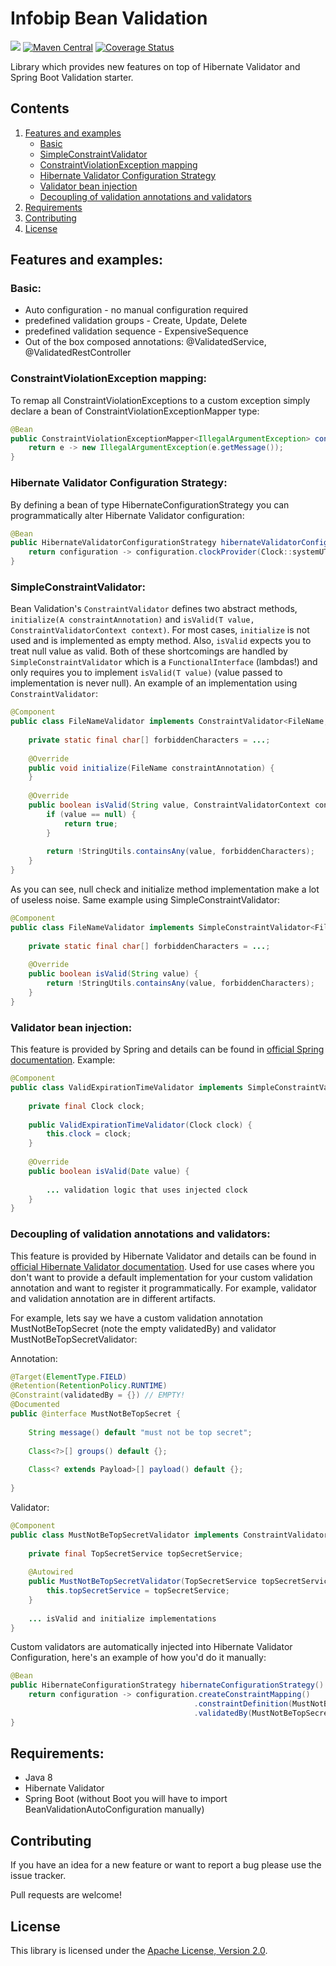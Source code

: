 # Infobip Bean Validation

![](https://github.com/infobip/infobip-bean-validation/workflows/maven/badge.svg)
[![Maven Central](https://maven-badges.herokuapp.com/maven-central/com.infobip/infobip-bean-validation-spring-boot-starter/badge.svg)](https://maven-badges.herokuapp.com/maven-central/com.infobip/infobip-bean-validation-spring-boot-starter)
[![Coverage Status](https://coveralls.io/repos/github/infobip/infobip-bean-validation/badge.svg?branch=master)](https://coveralls.io/github/infobip/infobip-bean-validation?branch=master)

Library which provides new features on top of Hibernate Validator and Spring Boot Validation starter.

## Contents

1. [Features and examples](#FeaturesAndExamples)
    * [Basic](#Basic)
    * [SimpleConstraintValidator](#SimpleConstraintValidator)
    * [ConstraintViolationException mapping](#ConstraintViolationExceptionMapping)
    * [Hibernate Validator Configuration Strategy](#HibernateValidatorConfigurationStrategy)
    * [Validator bean injection](#ValidatorBeanInjection)
    * [Decoupling of validation annotations and validators](#DecouplingOfValidationAnnotationsAndValidators)
2. [Requirements](#Requirements)
3. [Contributing](#Contributing)
4. [License](#License)

## <a name="FeaturesAndExamples"></a> Features and examples:

### <a name="Basic"></a> Basic:

 - Auto configuration - no manual configuration required
 - predefined validation groups - Create, Update, Delete
 - predefined validation sequence - ExpensiveSequence
 - Out of the box composed annotations: @ValidatedService, @ValidatedRestController
 
### <a name="ConstraintViolationExceptionMapping"></a> ConstraintViolationException mapping:

To remap all ConstraintViolationExceptions to a custom exception simply declare a bean of ConstraintViolationExceptionMapper type:

```java
@Bean
public ConstraintViolationExceptionMapper<IllegalArgumentException> constraintViolationExceptionMapper() {
    return e -> new IllegalArgumentException(e.getMessage());
}
```

### <a name="HibernateValidatorConfigurationStrategy"></a> Hibernate Validator Configuration Strategy:

By defining a bean of type HibernateConfigurationStrategy you can programmatically alter Hibernate Validator configuration:

```java
@Bean
public HibernateValidatorConfigurationStrategy hibernateValidatorConfigurationStrategy() {
    return configuration -> configuration.clockProvider(Clock::systemUTC);
}
```

### <a name="SimpleConstraintValidator"></a> SimpleConstraintValidator:
Bean Validation's `ConstraintValidator` defines two abstract methods, `initialize(A constraintAnnotation)` and 
`isValid(T value, ConstraintValidatorContext context)`.
For most cases, `initialize` is not used and is implemented as empty method. Also, `isValid` expects you to treat null 
value as valid. Both of these shortcomings are handled by `SimpleConstraintValidator` which is a `FunctionalInterface` 
(lambdas!) and only requires you to implement `isValid(T value)` (value passed to implementation is never null).
An example of an implementation using `ConstraintValidator`:

```java
@Component
public class FileNameValidator implements ConstraintValidator<FileName, String> {
 
    private static final char[] forbiddenCharacters = ...;
 
    @Override
    public void initialize(FileName constraintAnnotation) {
    }
 
    @Override
    public boolean isValid(String value, ConstraintValidatorContext context) {
        if (value == null) {
            return true;
        }
 
        return !StringUtils.containsAny(value, forbiddenCharacters);
    }
} 
```

As you can see, null check and initialize method implementation make a lot of useless noise.
Same example using SimpleConstraintValidator:

```java
@Component
public class FileNameValidator implements SimpleConstraintValidator<FileName, String> {
 
    private static final char[] forbiddenCharacters = ...;
 
    @Override
    public boolean isValid(String value) {
        return !StringUtils.containsAny(value, forbiddenCharacters);
    }
}
```

### <a name="ValidatorBeanInjection"></a> Validator bean injection:

This feature is provided by Spring and details can be found in [official Spring documentation](https://docs.spring.io/spring/docs/current/spring-framework-reference/core.html#validation-beanvalidation-spring-constraints).
Example:

```java
@Component
public class ValidExpirationTimeValidator implements SimpleConstraintValidator<ValidExpirationTime, Date> {
 
    private final Clock clock;
 
    public ValidExpirationTimeValidator(Clock clock) {
        this.clock = clock;
    }
 
    @Override
    public boolean isValid(Date value) {
 
        ... validation logic that uses injected clock
    }
}
```

### <a name="DecouplingOfValidationAnnotationsAndValidators"></a> Decoupling of validation annotations and validators:

This feature is provided by Hibernate Validator and details can be found in [official Hibernate Validator documentation](https://docs.jboss.org/hibernate/stable/validator/reference/en-US/html_single/#section-programmatic-constraint-definition).
Used for use cases where you don't want to provide a default implementation for your custom validation annotation and want to register it programmatically. For example, validator and validation annotation are in different artifacts.

For example, lets say we have a custom validation annotation MustNotBeTopSecret (note the empty validatedBy) and validator MustNotBeTopSecretValidator:

Annotation:
```java
@Target(ElementType.FIELD)
@Retention(RetentionPolicy.RUNTIME)
@Constraint(validatedBy = {}) // EMPTY!
@Documented
public @interface MustNotBeTopSecret {
 
    String message() default "must not be top secret";
 
    Class<?>[] groups() default {};
 
    Class<? extends Payload>[] payload() default {};
 
}
```
Validator:
```java
@Component
public class MustNotBeTopSecretValidator implements ConstraintValidator<MustNotBeTopSecret, String> {
 
    private final TopSecretService topSecretService;
 
    @Autowired
    public MustNotBeTopSecretValidator(TopSecretService topSecretService) {
        this.topSecretService = topSecretService;
    }
 
    ... isValid and initialize implementations
}
```

Custom validators are automatically injected into Hibernate Validator Configuration, here's an example of how you'd do it manually:

```java
@Bean
public HibernateConfigurationStrategy hibernateConfigurationStrategy() {
    return configuration -> configuration.createConstraintMapping()
                                         .constraintDefinition(MustNotBeTopSecret.class)
                                         .validatedBy(MustNotBeTopSecretValidator.class);
}
```

## <a name="Requirements"></a> Requirements:

- Java 8
- Hibernate Validator
- Spring Boot (without Boot you will have to import BeanValidationAutoConfiguration manually)

## <a name="Contributing"></a> Contributing

If you have an idea for a new feature or want to report a bug please use the issue tracker.

Pull requests are welcome!

## <a name="License"></a> License

This library is licensed under the [Apache License, Version 2.0](http://www.apache.org/licenses/LICENSE-2.0).
